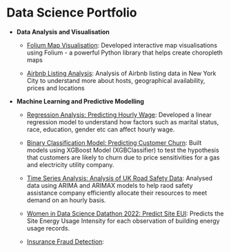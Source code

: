 # Data Science Portfolio

- **Data Analysis and Visualisation**
  - [Folium Map Visualisation](https://github.com/iolaitan/Python-Visualisation-Folium/tree/master/Folium): Developed interactive map visualisations using Folium - a powerful Python library that helps create choropleth maps
 
  - [Airbnb Listing Analysis](https://github.com/iolaitan/data-analysis-portfolio/blob/main/Exploratory%20Data%20Analysis%20NYC%20Airbnb/Exploratory%20Descriptive%20Analysis%20Airbnb%20NYC.ipynb): Analysis of Airbnb listing data in New York City to understand more about hosts, geographical availability, prices and locations

- **Machine Learning and Predictive Modelling**

  - [Regression Analysis: Predicting Hourly Wage](https://github.com/iolaitan/Exploratory-Data-Analysis/blob/main/EDA%20Project%20-%20Final.ipynb): Developed a linear regression model to understand how factors such as marital status, race, education, gender etc can affect hourly wage.
  
  - [Binary Classification Model: Predicting Customer Churn](https://github.com/iolaitan/Predicting-Customer-Churn): Built models using XGBoost Model (XGBClassifier) to test the hypothesis that customers are likely to churn due to price sensitivities for a gas and electricity utility company.
 
  - [Time Series Analysis: Analysis of UK Road Safety Data](https://github.com/iolaitan/UK-Road-Safety-Time-Series-Analysis): Analysed data using ARIMA and  ARIMAX models to help raod safety assistance company efficiently allocate their resources to meet demand on an hourly basis.
  
  - [Women in Data Science Datathon 2022: Predict Site EUI](https://github.com/iolaitan/Hackathon/blob/main/WIDS.ipynb): Predicts the Site Energy Usage Intensity for each observation of building energy usage records.
  - [Insurance Fraud Detection](https://github.com/iolaitan/Insurance-Fraud-Detection):
